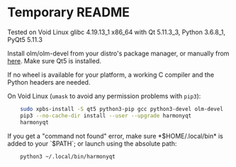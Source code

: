 # Temporary README

Tested on Void Linux glibc 4.19.13\_1 x86\_64 with Qt 5.11.3\_3,
Python 3.6.8\_1, PyQt5 5.11.3

Install olm/olm-devel from your distro's package manager,
or manually from [here](https://git.matrix.org/git/olm/about/).
Make sure Qt5 is installed.

If no wheel is available for your platform, a working C compiler and the
Python headers are needed.

On Void Linux (`umask` to avoid any permission problems with `pip3`):

```sh
    sudo xpbs-install -S qt5 python3-pip gcc python3-devel olm-devel
    pip3 --no-cache-dir install --user --upgrade harmonyqt
    harmonyqt
```

If you get a "command not found" error, make sure *$HOME/.local/bin* is added
to your `$PATH`; or launch using the absolute path:

```sh
    python3 ~/.local/bin/harmonyqt
```
